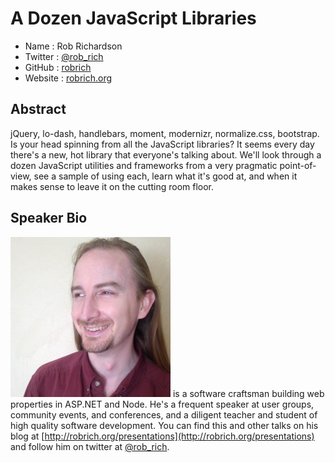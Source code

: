 # A Dozen JavaScript Libraries

* Name      : Rob Richardson
* Twitter   : [@rob_rich](https://twitter.com/rob_rich)
* GitHub    : [robrich](https://github.com/robrich)
* Website   : [robrich.org](http://robrich.org)

## Abstract

jQuery, lo-dash, handlebars, moment, modernizr, normalize.css, bootstrap. Is your head spinning from all the JavaScript libraries? It seems every day there's a new, hot library that everyone's talking about. We'll look through a dozen JavaScript utilities and frameworks from a very pragmatic point-of-view, see a sample of using each, learn what it's good at, and when it makes sense to leave it on the cutting room floor.

## Speaker Bio

![Rob Richardson](../images/robrich.png) is a software craftsman building web properties in ASP.NET and Node. He's a frequent speaker at user groups, community events, and conferences, and a diligent teacher and student of high quality software development.  You can find this and other talks on his blog at [http://robrich.org/presentations](http://robrich.org/presentations) and follow him on twitter at [@rob_rich](https://twitter.com/rob_rich).
